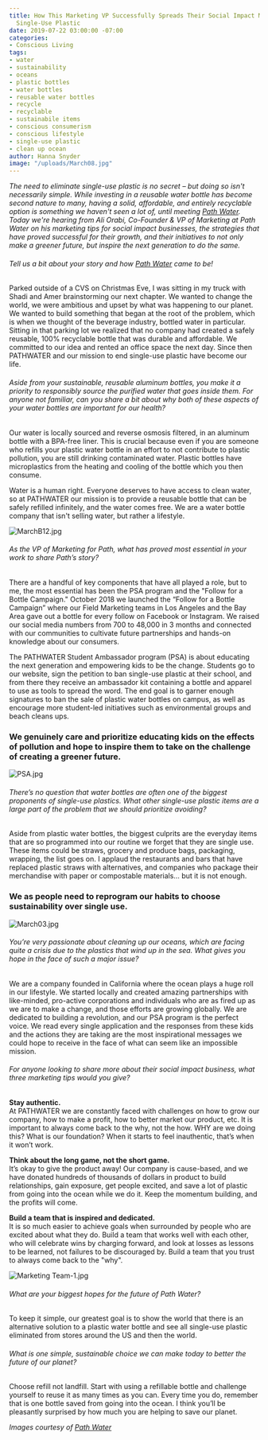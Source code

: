 ```yaml
---
title: How This Marketing VP Successfully Spreads Their Social Impact Mission to Eliminate
  Single-Use Plastic
date: 2019-07-22 03:00:00 -07:00
categories:
- Conscious Living
tags:
- water
- sustainability
- oceans
- plastic bottles
- water bottles
- reusable water bottles
- recycle
- recyclable
- sustainabile items
- conscious consumerism
- conscious lifestyle
- single-use plastic
- clean up ocean
author: Hanna Snyder
image: "/uploads/March08.jpg"
---
```


_The need to eliminate single-use plastic is no secret – but doing so isn't necessarily simple. While investing in a reusable water bottle has become second nature to many, having a solid, affordable, and entirely recyclable option is something we haven't seen a lot of, until meeting [Path Water](https://drinkpathwater.com/). Today we're hearing from Ali Orabi, Co-Founder & VP of Marketing at Path Water on his marketing tips for social impact businesses, the strategies that have proved successful for their growth, and their initiatives to not only make a greener future, but inspire the next generation to do the same._

###### Tell us a bit about your story and how [Path Water](https://drinkpathwater.com/) came to be!
 
Parked outside of a CVS on Christmas Eve, I was sitting in my truck with Shadi and Amer brainstorming our next chapter. We wanted to change the world, we were ambitious and upset by what was happening to our planet. We wanted to build something that began at the root of the problem, which is when we thought of the beverage industry, bottled water in particular. Sitting in that parking lot we realized that no company had created a safely reusable, 100% recyclable bottle that was durable and affordable. We committed to our idea and rented an office space the next day. Since then PATHWATER and our mission to end single-use plastic have become our life. 
 
###### Aside from your sustainable, reusable aluminum bottles, you make it a priority to responsibly source the purified water that goes inside them. For anyone not familiar, can you share a bit about why both of these aspects of your water bottles are important for our health?
 
Our water is locally sourced and reverse osmosis filtered, in an aluminum bottle with a BPA-free liner. This is crucial because even if you are someone who refills your plastic water bottle in an effort to not contribute to plastic pollution, you are still drinking contaminated water. Plastic bottles have microplastics  from the heating and cooling of the bottle which you then consume. 

Water is a human right. Everyone deserves to have access to clean water, so at PATHWATER our mission is to provide a reusable bottle that can be safely refilled infinitely, and the water comes free.  We are a water bottle company that isn't selling water, but rather a lifestyle. 

![MarchB12.jpg](/uploads/MarchB12.jpg)
 
###### As the VP of Marketing for Path, what has proved most essential in your work to share Path’s story?
 
There are a handful of key components that have all played a role, but to me, the most essential has been the PSA program and the "Follow for a Bottle Campaign." October 2018 we launched the “Follow for a Bottle Campaign” where our Field Marketing teams in Los Angeles and the Bay Area gave out a bottle for every follow on Facebook or Instagram. We raised our social media numbers from 700 to 48,000 in 3 months and connected with our communities to cultivate future partnerships and hands-on knowledge about our consumers.

The PATHWATER Student Ambassador program (PSA) is about educating the next generation and empowering kids to be the change. Students go to our website, sign the petition to ban single-use plastic at their school, and from there they receive an ambassador kit containing a bottle and apparel to use as tools to spread the word.
The end goal is to garner enough signatures to ban the sale of plastic water bottles on campus, as well as encourage more student-led initiatives such as environmental groups and beach cleans ups. 

### We genuinely care and prioritize educating kids on the effects of pollution and hope to inspire them to take on the challenge of creating a greener future. 

![PSA.jpg](/uploads/PSA.jpg)

###### There’s no question that water bottles are often one of the biggest proponents of single-use plastics. What other single-use plastic items are a large part of the problem that we should prioritize avoiding? 
 
Aside from plastic water bottles, the biggest culprits are the everyday items that are so programmed into our routine we forget that they are single use. These items could be straws, grocery and produce bags, packaging, wrapping, the list goes on. I applaud the restaurants and bars that have replaced plastic straws with alternatives, and companies who package their merchandise with paper or compostable materials… but it is not enough. 

### We as people need to reprogram our habits to choose sustainability over single use.

![March03.jpg](/uploads/March03.jpg)
 
###### You’re very passionate about cleaning up our oceans, which are facing quite a crisis due to the plastics that wind up in the sea. What gives you hope in the face of such a major issue? 
 
We are a company founded in California where the ocean plays a huge roll in our lifestyle. We started locally and created amazing partnerships with like-minded, pro-active corporations and individuals who are as fired up as we are to make a change, and those efforts are growing globally. We are dedicated to building a revolution, and our PSA program is the perfect voice. We read every single application and the responses from these kids and the actions they are taking are the most inspirational messages we could hope to receive in the face of what can seem like an impossible mission. 
 
###### For anyone looking to share more about their social impact business, what three marketing tips would you give?
 
**Stay authentic.**  
At PATHWATER we are constantly faced with challenges on how to grow our company, how to make a profit, how to better market our product, etc. It is important to always come back to the why, not the how. WHY are we doing this? What is our foundation? When it starts to feel inauthentic, that’s when it won’t work.
 
**Think about the long game, not the short game.**   
It’s okay to give the product away! Our company is cause-based, and we have donated hundreds of thousands of dollars in product to build relationships, gain exposure, get people excited, and save a lot of plastic from going into the ocean while we do it. Keep the momentum building, and the profits will come. 
 
**Build a team that is inspired and dedicated.**   
It is so much easier to achieve goals when surrounded by people who are excited about what they do. Build a team that works well with each other, who will celebrate wins by charging forward, and look at losses as lessons to be learned, not failures to be discouraged by. Build a team that you trust to always come back to the "why". 

![Marketing Team-1.jpg](/uploads/Marketing%20Team-1.jpg)
 
###### What are your biggest hopes for the future of Path Water?
 
To keep it simple, our greatest goal is to show the world that there is an alternative solution to a plastic water bottle and see all single-use plastic eliminated from stores around the US and then the world. 
 
###### What is one simple, sustainable choice we can make today to better the future of our planet?
 
Choose refill not landfill. Start with using a refillable bottle and challenge yourself to reuse it as many times as you can. Every time you do, remember that is one bottle saved from going into the ocean. I think you’ll be pleasantly surprised by how much you are helping to save our planet.

_Images courtesy of [Path Water](https://drinkpathwater.com/)_